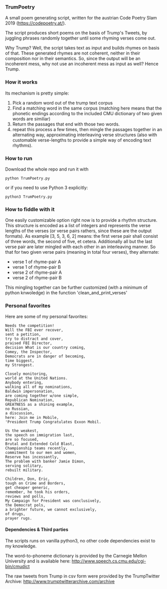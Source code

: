 

### TrumPoetry

A small poem generating script, written for the austrian Code Poetry Slam 2019 (https://codepoetry.at/).

The script produces short poems on the basis of Trump's Tweets, by juggling phrases randomly together until some rhyming verses come out.

Why Trump? Well, the script takes text as input and builds rhymes on basis of that. These generated rhymes are not coherent, neither in their composition nor in their semantics. So, since the output will be an incoherent mess, why not use an incoherent mess as input as well? Hence Trump.


### How it works

Its mechanism is pretty simple: 
1. Pick a random word out of the trump text corpus
2. Find a matching word in the same corpus (matching here means that the phonetic endings according to the included CMU dictionary of two given words are similiar)
3. Return the passages that end with those two words.
4. repeat this process a few times, then mingle the passages together in an alternating way, approximating interleaving verse structures (also with customable verse-lengths to provide a simple way of encoding text rhythms).


### How to run

Download the whole repo and run it with
```
python TrumPoetry.py
```
or if you need to use Python 3 explicitly:
```
python3 TrumPoetry.py
```

### How to fiddle with it

One easily customizable option right now is to provide a rhythm structure. This structure is encoded as a list of integers and represents the verse lengths of the verses (or verse pairs rathers, since these are the output formats). As example [3, 5, 3, 6, 2] means: the first verse pair shall consist of three words, the second of five, et cetera. Additionally all but the last verse pair are later mingled with each other in an interleaving manner. So that for two given verse pairs (meaning in total four verses), they alternate:
* verse 1 of rhyme-pair A
* verse 1 of rhyme-pair B
* verse 2 of rhyme-pair A
* verse 2 of rhyme-pair B

This mingling together can be further customized (with a minimum of python knwoledge) in the function 'clean_and_print_verses'

### Personal favorites

Here are some of my personal favorites:

```
Needs the competition!
Will the FBI ever recover,
sent a petition,
try to distract and cover,
praised FBI Director,
decision What is our country coming,
Comey, the Inspector,
Democrats are in danger of becoming,
time biggest,
my Strongest.
```

```
Closely monitoring,
world at the United Nations.
Anybody entering,
walking all of my nominations,
Baldwin impersonation,
are coming together w/one simple,
Republican Nomination,
GREATNESS as a shining example,
no Russian,
a discussion,
here: Join me in Mobile,
'President Trump Congratulates Exxon Mobil.
```

```
Us the weakest,
the speech on immigration last,
are so focused,
Brutal and Extended Cold Blast,
Championship teams recently,
commitment to our men and women,
Reserve has incessantly,
The problem with banker Jamie Dimon,
serving solitary,
rebuilt military.	
```

```
Children, Don, Eric,
tough on Crime and Borders,
get cheaper generic,
remember, he took his orders,
reviews and polls,
My Campaign for President was conclusively,
the Democrat pols,
a brighter future, we cannot exclusively,
of drugs,
prayer rugs.
```


#### Dependencies & Third parties

The scripts runs on vanilla python3, no other code dependencies exist to my knowledge.

The word-to-phoneme dictionary is provided by the Carnegie Mellon University and is available here:
http://www.speech.cs.cmu.edu/cgi-bin/cmudict

The raw tweets from Trump in csv form were provided by the TrumpTwitter Archive:
http://www.trumptwitterarchive.com/archive
